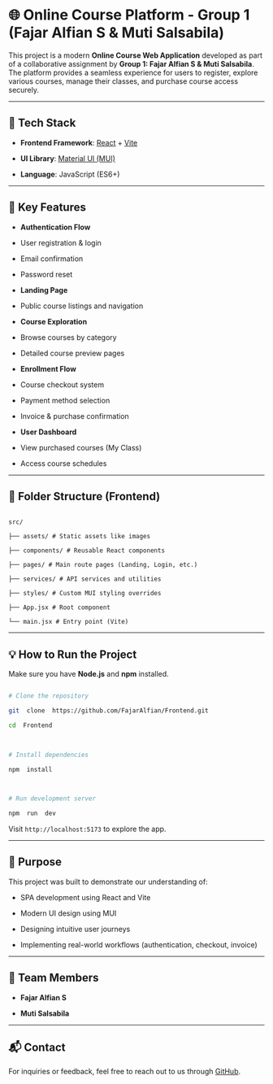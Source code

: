 
  

# 🌐 Online Course Platform - Group 1 (Fajar Alfian S & Muti Salsabila)

  

This project is a modern **Online Course Web Application** developed as part of a collaborative assignment by **Group 1: Fajar Alfian S & Muti Salsabila**. The platform provides a seamless experience for users to register, explore various courses, manage their classes, and purchase course access securely.

  

---

  

## 🚀 Tech Stack

  

-  **Frontend Framework**: [React](https://reactjs.org/) + [Vite](https://vitejs.dev/)

-  **UI Library**: [Material UI (MUI)](https://mui.com/)

-  **Language**: JavaScript (ES6+)

  

---

  

## 📌 Key Features

  

-  **Authentication Flow**

- User registration & login

- Email confirmation

- Password reset

  

-  **Landing Page**

- Public course listings and navigation

  

-  **Course Exploration**

- Browse courses by category

- Detailed course preview pages

  

-  **Enrollment Flow**

- Course checkout system

- Payment method selection

- Invoice & purchase confirmation

  

-  **User Dashboard**

- View purchased courses (My Class)

- Access course schedules


---

## 📁 Folder Structure (Frontend)

  

```

src/

├── assets/ # Static assets like images

├── components/ # Reusable React components

├── pages/ # Main route pages (Landing, Login, etc.)

├── services/ # API services and utilities

├── styles/ # Custom MUI styling overrides

├── App.jsx # Root component

└── main.jsx # Entry point (Vite)

```

  

---

  

## 💡 How to Run the Project

  

Make sure you have **Node.js** and **npm** installed.

  

```bash

# Clone the repository

git  clone  https://github.com/FajarAlfian/Frontend.git

cd  Frontend

  

# Install dependencies

npm  install

  

# Run development server

npm  run  dev

```

  

Visit `http://localhost:5173` to explore the app.

  

---

  

## 🎯 Purpose

  

This project was built to demonstrate our understanding of:

  

- SPA development using React and Vite

- Modern UI design using MUI

- Designing intuitive user journeys

- Implementing real-world workflows (authentication, checkout, invoice)

  

---

  

## 🤝 Team Members

  

-  **Fajar Alfian S** 

-  **Muti Salsabila** 

  

---

  

## 📬 Contact

  

For inquiries or feedback, feel free to reach out to us through [GitHub](https://github.com/FajarAlfian).